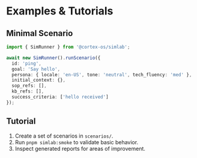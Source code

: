# Examples & Tutorials

## Minimal Scenario
```typescript
import { SimRunner } from '@cortex-os/simlab';

await new SimRunner().runScenario({
  id: 'ping',
  goal: 'Say hello',
  persona: { locale: 'en-US', tone: 'neutral', tech_fluency: 'med' },
  initial_context: {},
  sop_refs: [],
  kb_refs: [],
  success_criteria: ['hello received']
});
```

## Tutorial
1. Create a set of scenarios in `scenarios/`.
2. Run `pnpm simlab:smoke` to validate basic behavior.
3. Inspect generated reports for areas of improvement.

